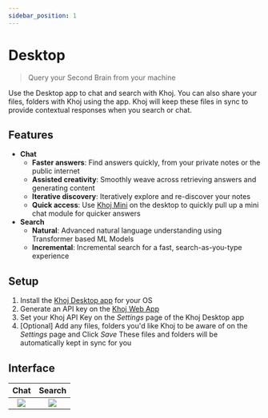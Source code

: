 ```yaml
---
sidebar_position: 1
---
```


# Desktop

> Query your Second Brain from your machine

Use the Desktop app to chat and search with Khoj.
You can also share your files, folders with Khoj using the app.
Khoj will keep these files in sync to provide contextual responses when you search or chat.

## Features
- **Chat**
  - **Faster answers**: Find answers quickly, from your private notes or the public internet
  - **Assisted creativity**: Smoothly weave across retrieving answers and generating content
  - **Iterative discovery**: Iteratively explore and re-discover your notes
  - **Quick access**: Use [Khoj Mini](/features/desktop_shortcut) on the desktop to quickly pull up a mini chat module for quicker answers
- **Search**
  - **Natural**: Advanced natural language understanding using Transformer based ML Models
  - **Incremental**: Incremental search for a fast, search-as-you-type experience

## Setup

1. Install the [Khoj Desktop app](https://khoj.dev/downloads) for your OS
2. Generate an API key on the [Khoj Web App](https://app.khoj.dev/config#clients)
3. Set your Khoj API Key on the *Settings* page of the Khoj Desktop app
4. [Optional] Add any files, folders you'd like Khoj to be aware of on the *Settings* page and Click *Save*
   These files and folders will be automatically kept in sync for you

## Interface
| Chat | Search |
|:----:|:------:|
| ![](/img/khoj_chat_on_desktop.png) | ![](/img/khoj_search_on_desktop.png) |
